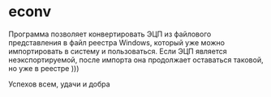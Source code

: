# econv
Программа позволяет конвертировать ЭЦП из файлового представления в файл реестра Windows, 
который уже можно импортировать в систему и пользоваться. 
Если ЭЦП является неэкспортируемой, после импорта она продолжает оставаться таковой, но уже в реестре )))

Успехов всем, удачи и добра
